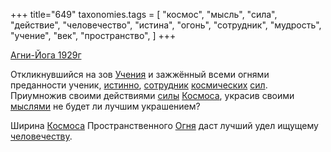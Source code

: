 +++
title="649"
taxonomies.tags = [
 "космос",
 "мысль",
 "сила",
 "действие",
 "человечество",
 "истина",
 "огонь",
 "сотрудник",
 "мудрость",
 "учение",
 "век",
 "пространство",
]
+++

[Агни-Йога 1929г](/agni/1929)

Откликнувшийся на зов [Учения](/tags/учение) и зажжённый всеми огнями преданности ученик, [истинно](/tags/истина), [сотрудник](/tags/сотрудник) [космических](/tags/космос) [сил](/tags/сила). Приумножив своими действиями [силы](/tags/сила) [Космоса](/tags/космос), украсив своими [мыслями](/tags/век) не будет ли лучшим украшением?   

Ширина [Космоса](/tags/космос) Пространственного [Огня](/tags/огонь) даст лучший удел ищущему [человечеству](/tags/человечество).